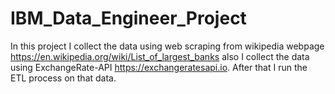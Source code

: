 # IBM_Data_Engineer_Project
In this project I collect the data using web scraping from wikipedia webpage https://en.wikipedia.org/wiki/List_of_largest_banks
also I collect the data using ExchangeRate-API https://exchangeratesapi.io. After that I run the ETL process on that data.
